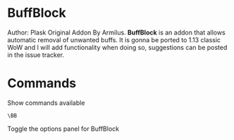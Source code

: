 # BuffBlock
Author: Plask
Original Addon By Armilus.
**BuffBlock** is an addon that allows automatic removal of unwanted buffs. It is gonna be ported to 1.13 classic WoW and I will add functionality when doing so, suggestions can be posted in the issue tracker.

# Commands
Show commands available
```
\BB
```
Toggle the options panel for BuffBlock
```
